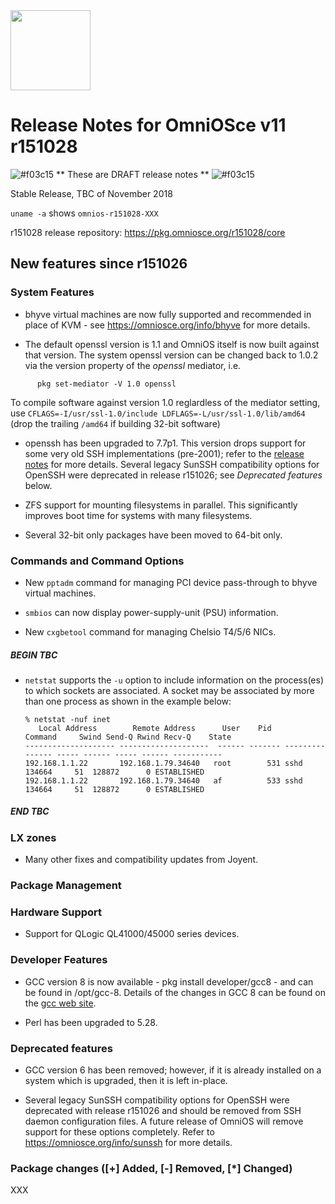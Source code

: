 <a href="https://omniosce.org">
<img src="https://omniosce.org/OmniOSce_logo.svg" height="128">
</a>

# Release Notes for OmniOSce v11 r151028
![#f03c15](https://placehold.it/15/f03c15/000000?text=+) ** These are DRAFT release notes ** ![#f03c15](https://placehold.it/15/f03c15/000000?text=+)

Stable Release, TBC of November 2018

`uname -a` shows `omnios-r151028-XXX`

r151028 release repository: https://pkg.omniosce.org/r151028/core

## New features since r151026

### System Features

* bhyve virtual machines are now fully supported and recommended in place of
  KVM - see <https://omniosce.org/info/bhyve> for more details.

* The default openssl version is 1.1 and OmniOS itself is now built against
  that version. The system openssl version can be changed back to 1.0.2 via
  the version property of the _openssl_ mediator, i.e.
```
      pkg set-mediator -V 1.0 openssl
```
  To compile software against version 1.0 reglardless of the mediator setting,
  use `CFLAGS=-I/usr/ssl-1.0/include LDFLAGS=-L/usr/ssl-1.0/lib/amd64`
  (drop the trailing `/amd64` if building 32-bit software)

* openssh has been upgraded to 7.7p1. This version drops support for some
  very old SSH implementations (pre-2001);
  refer to the [release notes](https://www.openssh.com/txt/release-7.7)
  for more details. Several legacy SunSSH compatibility options for OpenSSH
  were deprecated in release r151026; see *Deprecated features* below.

* ZFS support for mounting filesystems in parallel. This significantly
  improves boot time for systems with many filesystems.

* Several 32-bit only packages have been moved to 64-bit only.

### Commands and Command Options

* New `pptadm` command for managing PCI device pass-through to bhyve virtual
  machines.

* `smbios` can now display power-supply-unit (PSU) information.

* New `cxgbetool` command for managing Chelsio T4/5/6 NICs.

##### BEGIN TBC
* `netstat` supports the `-u` option to include information on the process(es)
  to which sockets are associated. A socket may be associated by more than
  one process as shown in the example below:
  ```
  % netstat -nuf inet
     Local Address        Remote Address      User    Pid       Command     Swind Send-Q Rwind Recv-Q    State
  -------------------- --------------------  ------ ------- --------------- ----- ------ ----- ------ -----------
  192.168.1.1.22       192.168.1.79.34640   root        531 sshd           134664     51  128872      0 ESTABLISHED
  192.168.1.1.22       192.168.1.79.34640   af          533 sshd           134664     51  128872      0 ESTABLISHED
  ```
##### END TBC

### LX zones

* Many other fixes and compatibility updates from Joyent.

### Package Management

### Hardware Support

* Support for QLogic QL41000/45000 series devices.

### Developer Features

* GCC version 8 is now available - pkg install developer/gcc8 - and can be
  found in /opt/gcc-8. Details of the changes in GCC 8 can be found on the
  [gcc web site](https://gcc.gnu.org/gcc-8/changes.html).

* Perl has been upgraded to 5.28.

### Deprecated features

* GCC version 6 has been removed; however, if it is already installed on a
  system which is upgraded, then it is left in-place.

* Several legacy SunSSH compatibility options for OpenSSH were deprecated
  with release r151026 and should be removed from SSH daemon configuration
  files. A future release of OmniOS will remove support for these options
  completely. Refer to <https://omniosce.org/info/sunssh> for more details.

### Package changes ([+] Added, [-] Removed, [\*] Changed)

XXX

